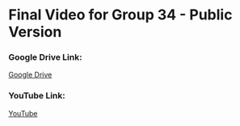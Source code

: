 # Final Video for Group 34 - Public Version

### Google Drive Link:

[Google Drive](https://drive.google.com/drive/folders/1wc5VS1k-onUBcEWWKIStgEi5hScsDMdX?usp=sharing)

### YouTube Link:

[YouTube](https://youtu.be/kYYGm_asBwg)